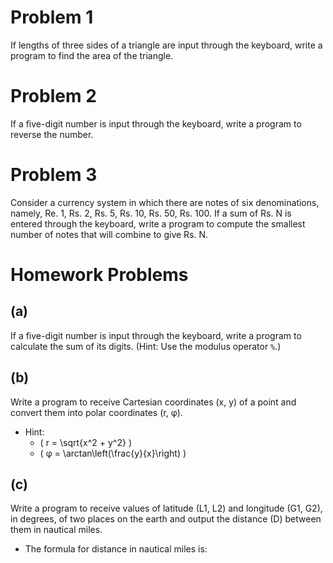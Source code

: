 # Problem 1
If lengths of three sides of a triangle are input through the keyboard, write a program to find the area of the triangle.

# Problem 2
If a five-digit number is input through the keyboard, write a program to reverse the number.

# Problem 3
Consider a currency system in which there are notes of six denominations, namely, Re. 1, Rs. 2, Rs. 5, Rs. 10, Rs. 50, Rs. 100. If a sum of Rs. N is entered through the keyboard, write a program to compute the smallest number of notes that will combine to give Rs. N.

# Homework Problems

## (a)
If a five-digit number is input through the keyboard, write a program to calculate the sum of its digits. (Hint: Use the modulus operator `%`.)

## (b)
Write a program to receive Cartesian coordinates (x, y) of a point and convert them into polar coordinates (r, φ).
- Hint: 
  - \( r = \sqrt{x^2 + y^2} \)
  - \( φ = \arctan\left(\frac{y}{x}\right) \)

## (c)
Write a program to receive values of latitude (L1, L2) and longitude (G1, G2), in degrees, of two places on the earth and output the distance (D) between them in nautical miles.
- The formula for distance in nautical miles is: 
